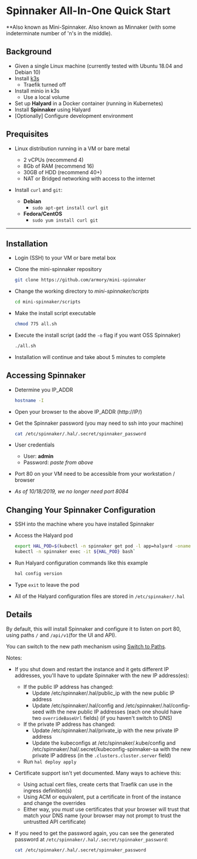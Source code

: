 # Spinnaker All-In-One Quick Start

**Also known as Mini-Spinnaker.  Also known as Minnaker (with some indeterminate number of 'n's in the middle).

## Background

* Given a single Linux machine (currently tested with Ubuntu 18.04 and Debian 10)
* Install [k3s](http://rancher.com)
  * Traefik turned off
* Install minio in k3s
  * Use a local volume
* Set up **Halyard** in a Docker container (running in Kubernetes)
* Install **Spinnaker** using Halyard
* [Optionally] Configure development environment

## Prequisites

* Linux distribution running in a VM or bare metal
  * 2 vCPUs (recommend 4)
  * 8Gb of RAM (recommend 16)
  * 30GB of HDD (recommend 40+)
  * NAT or Bridged networking with access to the internet

* Install `curl` and `git`:
  * **Debian**
    * `sudo apt-get install curl git`
  * **Fedora/CentOS**
    * `sudo yum install curl git`

---

## Installation

* Login (SSH) to your VM or bare metal box
* Clone the mini-spinnaker repository

  ```bash
  git clone https://github.com/armory/mini-spinnaker
  ```

* Change the working directory to _mini-spinnaker/scripts_

  ```bash
  cd mini-spinnaker/scripts
  ```

* Make the install script executable

  ```bash
  chmod 775 all.sh
  ```

* Execute the install script (add the `-o` flag if you want OSS Spinnaker)

  ```bash
  ./all.sh
  ```

* Installation will continue and take about 5 minutes to complete

## Accessing Spinnaker

* Determine you IP_ADDR

  ```bash
  hostname -I
  ```

* Open your browser to the above IP_ADDR (http://IP/)
* Get the Spinnaker password (you may need to ssh into your machine)

  ```bash
  cat /etc/spinnaker/.hal/.secret/spinnaker_password
  ```

* User credentials
  * User: **admin**
  * Password: _paste from above_

* Port 80 on your VM need to be accessible from your workstation / browser
* _As of 10/18/2019, we no longer need port 8084_

## Changing Your Spinnaker Configuration

* SSH into the machine where you have installed Spinnaker
* Access the Halyard pod

  ```bash
  export HAL_POD=$(kubectl -n spinnaker get pod -l app=halyard -oname | cut -d'/' -f 2)`
  kubectl -n spinnaker exec -it ${HAL_POD} bash`
  ```

* Run Halyard configuration commands like this example

  ```bash
  hal config version
  ```

* Type `exit` to leave the pod
* All of the Halyard configuration files are stored in `/etc/spinnaker/.hal`

## Details

By default, this will install Spinnaker and configure it to listen on port 80, using paths `/` and `/api/v1`(for the UI and API).

You can switch to the new path mechanism using [Switch to Paths](switch_to_paths).

Notes:

* If you shut down and restart the instance and it gets different IP addresses, you'll have to update Spinnaker with the new IP address(es):

  * If the public IP address has changed:
    * Update /etc/spinnaker/.hal/public_ip with the new public IP address
    * Update /etc/spinnaker/.hal/config and /etc/spinnaker/.hal/config-seed with the new public IP addresses (each one should have two `overrideBaseUrl` fields) (if you haven't switch to DNS)
  * If the private IP address has changed:
    * Update /etc/spinnaker/.hal/private_ip with the new private IP address
    * Update the kubeconfigs at /etc/spinnaker/.kube/config and /etc/spinnaker/.hal/.secret/kubeconfig-spinnaker-sa with the new private IP address (in the `.clusters.cluster.server` field)
  * Run `hal deploy apply`

* Certificate support isn't yet documented.  Many ways to achieve this:
  * Using actual cert files, create certs that Traefik can use in the ingress definition(s)
  * Using ACM or equivalent, put a certificate in front of the instance and change the overrides
  * Either way, you *must* use certificates that your browser will trust that match your DNS name (your browser may not prompt to trust the untrustted API certificate)

* If you need to get the password again, you can see the generated password at `/etc/spinnaker/.hal/.secret/spinnaker_password`:

  ```bash
  cat /etc/spinnaker/.hal/.secret/spinnaker_password
  ```

